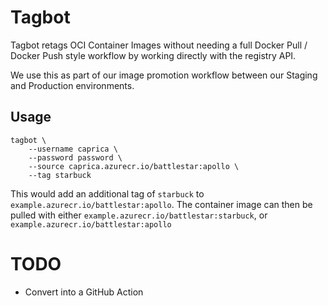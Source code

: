 # Tagbot

Tagbot retags OCI Container Images without needing a full Docker Pull / Docker Push style workflow by working directly with the registry API.

We use this as part of our image promotion workflow between our Staging and Production environments.

## Usage

```shell
tagbot \
    --username caprica \
    --password password \
    --source caprica.azurecr.io/battlestar:apollo \
    --tag starbuck
```

This would add an additional tag of `starbuck` to `example.azurecr.io/battlestar:apollo`. The container image can then be pulled with either `example.azurecr.io/battlestar:starbuck`, or `example.azurecr.io/battlestar:apollo`

# TODO

* Convert into a GitHub Action
